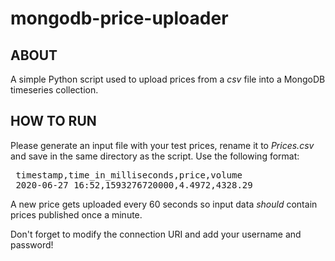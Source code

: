 # mongodb-price-uploader

## ABOUT

A simple Python script used to upload prices from a <i>csv</i> file into a MongoDB timeseries collection. 
 
## HOW TO RUN

Please generate an input file with your test prices, rename it to <i>Prices.csv</i> and save in the same directory as the script. Use the following format:<br>
 <pre>
 timestamp,time_in_milliseconds,price,volume
 2020-06-27 16:52,1593276720000,4.4972,4328.29</pre>

A new price gets uploaded every 60 seconds so input data *should* contain prices published once a minute.

Don't forget to modify the connection URI and add your username and password!

